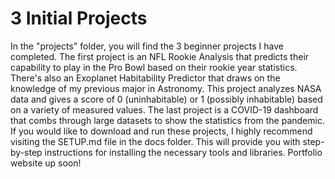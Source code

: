 # 3 Initial Projects
In the "projects" folder, you will find the 3 beginner projects I have completed. The first project is an NFL Rookie Analysis that predicts their capability to play in the Pro Bowl based on their rookie year statistics. There's also an Exoplanet Habitability Predictor that draws on the knowledge of my previous major in Astronomy. This project analyzes NASA data and gives a score of 0 (uninhabitable) or 1 (possibly inhabitable) based on a variety of measured values. The last project is a COVID-19 dashboard that combs through large datasets to show the statistics from the pandemic. If you would like to download and run these projects, I highly recommend visiting the SETUP.md file in the docs folder. This will provide you with step-by-step instructions for installing the necessary tools and libraries. Portfolio website up soon!
